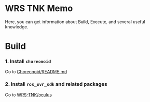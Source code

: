 # WRS TNK Memo
Here, you can get information about Build, Execute, and several useful knowledge.

# Build
### 1. Install `choreonoid`
Go to [Choreonoid/README.md](./Choreonoid/README.md)

### 2. Install `ros_ovr_sdk` and related packages
Go to [WRS-TNK/oculus](https://github.com/WRS-TNK/oculus)

